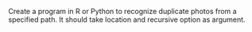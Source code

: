 Create a program in R or Python to recognize duplicate photos from a specified path. It should take location and recursive option as argument. 
